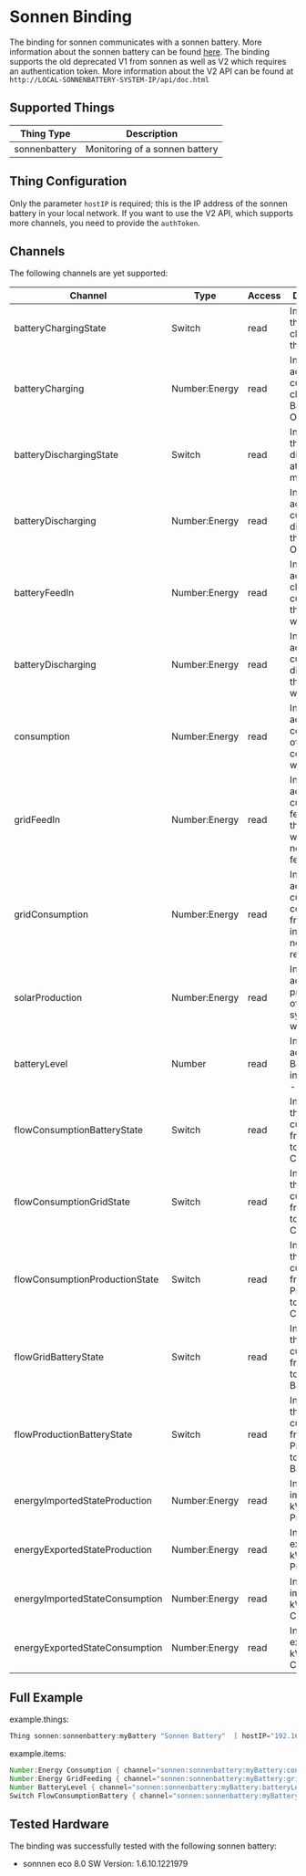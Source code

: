 # Sonnen Binding

The binding for sonnen communicates with a sonnen battery.
More information about the sonnen battery can be found [here](https://sonnen.de/).
The binding supports the old deprecated V1 from sonnen as well as V2 which requires an authentication token.
More information about the V2 API can be found at `http://LOCAL-SONNENBATTERY-SYSTEM-IP/api/doc.html`

## Supported Things

|  Thing Type   |          Description           |
|---------------|--------------------------------|
| sonnenbattery | Monitoring of a sonnen battery |

## Thing Configuration

Only the parameter `hostIP` is required; this is the IP address of the sonnen battery in your local network.
If you want to use the V2 API, which supports more channels, you need to provide the `authToken`.

## Channels

The following channels are yet supported:

|            Channel             |     Type      | Access |                                       Description                                       |
|--------------------------------|---------------|--------|-----------------------------------------------------------------------------------------|
| batteryChargingState           | Switch        | read   | Indicates if the Battery is charging at that moment                                     |
| batteryCharging                | Number:Energy | read   | Indicates the actual current charging the Battery. Otherwise 0.                         |
| batteryDischargingState        | Switch        | read   | Indicates if the Battery is discharging at that moment                                  |
| batteryDischarging             | Number:Energy | read   | Indicates the actual current discharging the Battery. Otherwise 0.                      |
| batteryFeedIn                  | Number:Energy | read   | Indicates the actual charging current of the Battery in watt                            |
| batteryDischarging             | Number:Energy | read   | Indicates the actual current discharging the Battery in watt                            |
| consumption                    | Number:Energy | read   | Indicates the actual consumption of the consumer in watt                                |
| gridFeedIn                     | Number:Energy | read   | Indicates the actual current feeding to the Grid in watt.0 if nothing is feeded         |
| gridConsumption                | Number:Energy | read   | Indicates the actual current consumption from the Grid in watt.0 if nothing is received |
| solarProduction                | Number:Energy | read   | Indicates the actual production of the Solar system in watt                             |
| batteryLevel                   | Number        | read   | Indicates the actual Battery Level in % from 0 - 100                                    |
| flowConsumptionBatteryState    | Switch        | read   | Indicates if there is a current flow from Battery towards Consumption                   |
| flowConsumptionGridState       | Switch        | read   | Indicates if there is a current flow from Grid towards Consumption                      |
| flowConsumptionProductionState | Switch        | read   | Indicates if there is a current flow from Solar Production towards Consumption          |
| flowGridBatteryState           | Switch        | read   | Indicates if there is a current flow from Grid towards Battery                          |
| flowProductionBatteryState     | Switch        | read   | Indicates if there is a current flow from Production towards Battery                    |
| energyImportedStateProduction  | Number:Energy | read   | Indicates the imported kWh Production                                                   |
| energyExportedStateProduction  | Number:Energy | read   | Indicates the exported kWh Production                                                   |
| energyImportedStateConsumption | Number:Energy | read   | Indicates the imported kWh Consumption                                                  |
| energyExportedStateConsumption | Number:Energy | read   | Indicates the exported kWh Consumption                                                  |

## Full Example

example.things:

```java
Thing sonnen:sonnenbattery:myBattery "Sonnen Battery"  [ hostIP="192.168.0.10"]
```

example.items:

```java
Number:Energy Consumption { channel="sonnen:sonnenbattery:myBattery:consumption" }
Number:Energy GridFeeding { channel="sonnen:sonnenbattery:myBattery:gridFeedIn" }
Number BatteryLevel { channel="sonnen:sonnenbattery:myBattery:batteryLevel" }
Switch FlowConsumptionBattery { channel="sonnen:sonnenbattery:myBattery:flowConsumptionBattery" }
```

## Tested Hardware

The binding was successfully tested with the following sonnen battery:

- sonnnen eco 8.0 SW Version: 1.6.10.1221979

